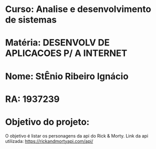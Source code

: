 # Curso: Analise e desenvolvimento de sistemas

# Matéria: DESENVOLV DE APLICACOES P/ A INTERNET

# Nome: StÊnio Ribeiro Ignácio
# RA: 1937239

# Objetivo do projeto:
O objetivo é listar os personagens da api do Rick & Morty.
Link da api utilizada: https://rickandmortyapi.com/api/